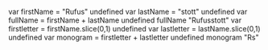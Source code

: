 var firstName = "Rufus"
undefined
var lastName = "stott"
undefined
var fullName = firstName + lastName
undefined
fullName
"Rufusstott"
var firstletter = firstName.slice(0,1)
undefined
var lastletter = lastName.slice(0,1)
undefined
var monogram = firstletter + lastletter
undefined
monogram
"Rs"
